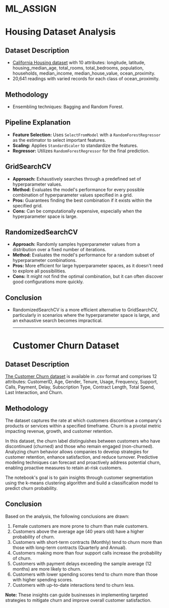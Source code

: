 # ML_ASSIGN

# Housing Dataset Analysis

## Dataset Description
- [California Housing dataset](https://scikit-learn.org/stable/modules/generated/sklearn.datasets.fetch_california_housing.html) with 10 attributes: longitude, latitude, housing_median_age, total_rooms, total_bedrooms, population, households, median_income, median_house_value, ocean_proximity.
- 20,641 readings with varied records for each class of ocean_proximity.

## Methodology
- Ensembling techniques: Bagging and Random Forest.

## Pipeline Explanation
- **Feature Selection:** Uses `SelectFromModel` with a `RandomForestRegressor` as the estimator to select important features.
- **Scaling:** Applies `StandardScaler` to standardize the features.
- **Regressor:** Utilizes `RandomForestRegressor` for the final prediction.

## GridSearchCV
- **Approach:** Exhaustively searches through a predefined set of hyperparameter values.
- **Method:** Evaluates the model's performance for every possible combination of hyperparameter values specified in a grid.
- **Pros:** Guarantees finding the best combination if it exists within the specified grid.
- **Cons:** Can be computationally expensive, especially when the hyperparameter space is large.

## RandomizedSearchCV
- **Approach:** Randomly samples hyperparameter values from a distribution over a fixed number of iterations.
- **Method:** Evaluates the model's performance for a random subset of hyperparameter combinations.
- **Pros:** More efficient for large hyperparameter spaces, as it doesn't need to explore all possibilities.
- **Cons:** It might not find the optimal combination, but it can often discover good configurations more quickly.

## Conclusion
- RandomizedSearchCV is a more efficient alternative to GridSearchCV, particularly in scenarios where the hyperparameter space is large, and an exhaustive search becomes impractical.
  _______________________________________________________________________________________________________________________________________________________________________________________________________________

  # Customer Churn Dataset

## Dataset Description
[The Customer Churn dataset](https://www.kaggle.com/datasets/blastchar/telco-customer-churn) is available in .csv format and comprises 12 attributes: CustomerID, Age, Gender, Tenure, Usage, Frequency, Support, Calls, Payment, Delay, Subscription Type, Contract Length, Total Spend, Last Interaction, and Churn.



## Methodology
The dataset captures the rate at which customers discontinue a company's products or services within a specified timeframe. Churn is a pivotal metric impacting revenue, growth, and customer retention.

In this dataset, the churn label distinguishes between customers who have discontinued (churned) and those who remain engaged (non-churned). Analyzing churn behavior allows companies to develop strategies for customer retention, enhance satisfaction, and reduce turnover. Predictive modeling techniques can forecast and proactively address potential churn, enabling proactive measures to retain at-risk customers.

The notebook's goal is to gain insights through customer segmentation using the k-means clustering algorithm and build a classification model to predict churn probability.

## Conclusion
Based on the analysis, the following conclusions are drawn:
1. Female customers are more prone to churn than male customers.
2. Customers above the average age (40 years old) have a higher probability of churn.
3. Customers with short-term contracts (Monthly) tend to churn more than those with long-term contracts (Quarterly and Annual).
4. Customers making more than four support calls increase the probability of churn.
5. Customers with payment delays exceeding the sample average (12 months) are more likely to churn.
6. Customers with lower spending scores tend to churn more than those with higher spending scores.
7. Customers with up-to-date interactions tend to churn less.

**Note:** These insights can guide businesses in implementing targeted strategies to mitigate churn and improve overall customer satisfaction.

